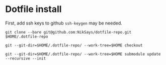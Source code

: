 # Dotfile install

First, add ssh keys to github
`ssh-keygen` may be needed.

`git clone --bare git@github.com:NikSays/dotfile-repo.git $HOME/.dotfile-repo`

`git --git-dir=$HOME/.dotfile-repo/ --work-tree=$HOME checkout`

`git --git-dir=$HOME/.dotfile-repo/ --work-tree=$HOME submodule update --recursive --init`
